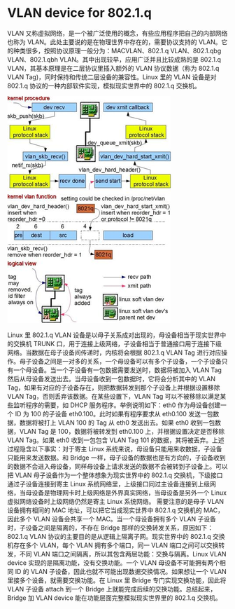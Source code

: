 # VLAN device for 802.1.q

  VLAN 又称虚拟网络，是一个被广泛使用的概念，有些应用程序把自己的内部网络也称为 VLAN。此处主要说的是在物理世界中存在的，需要协议支持的 VLAN。它的种类很多，按照协议原理一般分为：MACVLAN、802.1.q VLAN、802.1.qbg VLAN、802.1.qbh VLAN。其中出现较早，应用广泛并且比较成熟的是 802.1.q VLAN，其基本原理是在二层协议里插入额外的 VLAN 协议数据（称为 802.1.q VLAN Tag)，同时保持和传统二层设备的兼容性。Linux 里的 VLAN 设备是对 802.1.q 协议的一种内部软件实现，模拟现实世界中的 802.1.q 交换机。

  ![linux-vlan1.jpg](./img/linux-vlan1.jpg)

  Linux 里 802.1.q VLAN 设备是以母子关系成对出现的，母设备相当于现实世界中的交换机 TRUNK 口，用于连接上级网络，子设备相当于普通接口用于连接下级网络。当数据在母子设备间传递时，内核将会根据 802.1.q VLAN Tag 进行对应操作。母子设备之间是一对多的关系，一个母设备可以有多个子设备，一个子设备只有一个母设备。当一个子设备有一包数据需要发送时，数据将被加入 VLAN Tag 然后从母设备发送出去。当母设备收到一包数据时，它将会分析其中的 VLAN Tag，如果有对应的子设备存在，则把数据转发到那个子设备上并根据设置移除 VLAN Tag，否则丢弃该数据。在某些设置下，VLAN Tag 可以不被移除以满足某些监听程序的需要，如 DHCP 服务程序。举例说明如下：eth0 作为母设备创建一个 ID 为 100 的子设备 eth0.100。此时如果有程序要求从 eth0.100 发送一包数据，数据将被打上 VLAN 100 的 Tag 从 eth0 发送出去。如果 eth0 收到一包数据，VLAN Tag 是 100，数据将被转发到 eth0.100 上，并根据设置决定是否移除 VLAN Tag。如果 eth0 收到一包包含 VLAN Tag 101 的数据，其将被丢弃。上述过程隐含以下事实：对于寄主 Linux 系统来说，母设备只能用来收数据，子设备只能用来发送数据。和 Bridge 一样，母子设备的数据也是有方向的，子设备收到的数据不会进入母设备，同样母设备上请求发送的数据不会被转到子设备上。可以把 VLAN 母子设备作为一个整体想象为现实世界中的 802.1.q 交换机，下级接口通过子设备连接到寄主 Linux 系统网络里，上级接口同过主设备连接到上级网络，当母设备是物理网卡时上级网络是外界真实网络，当母设备是另外一个 Linux 虚拟网络设备时上级网络仍然是寄主 Linux 系统网络。
需要注意的是母子 VLAN 设备拥有相同的 MAC 地址，可以把它当成现实世界中 802.1.q 交换机的 MAC，因此多个 VLAN 设备会共享一个 MAC。当一个母设备拥有多个 VLAN 子设备时，子设备之间是隔离的，不存在 Bridge 那样的交换转发关系，原因如下：802.1.q VLAN 协议的主要目的是从逻辑上隔离子网。现实世界中的 802.1.q 交换机存在多个 VLAN，每个 VLAN 拥有多个端口，同一 VLAN 端口之间可以交换转发，不同 VLAN 端口之间隔离，所以其包含两层功能：交换与隔离。Linux VLAN device 实现的是隔离功能，没有交换功能。一个 VLAN 母设备不可能拥有两个相同 ID 的 VLAN 子设备，因此也就不可能出现数据交换情况。如果想让一个 VLAN 里接多个设备，就需要交换功能。在 Linux 里 Bridge 专门实现交换功能，因此将 VLAN 子设备 attach 到一个 Bridge 上就能完成后续的交换功能。总结起来，Bridge 加 VLAN device 能在功能层面完整模拟现实世界里的 802.1.q 交换机。
